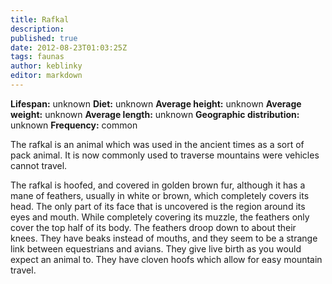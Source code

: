 ```yaml
---
title: Rafkal
description:
published: true
date: 2012-08-23T01:03:25Z
tags: faunas
author: keblinky
editor: markdown
---
```

<!-- infobox starts -->
**Lifespan:** unknown
**Diet:** unknown
**Average height:** unknown
**Average weight:** unknown
**Average length:** unknown
**Geographic distribution:** unknown
**Frequency:** common
<!-- infobox ends -->

The rafkal is an animal which was used in the ancient times as a sort of pack animal. It is now commonly used to traverse mountains were vehicles cannot travel.

The rafkal is hoofed, and covered in golden brown fur, although it has a mane of feathers, usually in white or brown, which completely covers its head. The only part of its face that is uncovered is the region around its eyes and mouth. While completely covering its muzzle, the feathers only cover the top half of its body. The feathers droop down to about their knees. They have beaks instead of mouths, and they seem to be a strange link between equestrians and avians. They give live birth as you would expect an animal to. They have cloven hoofs which allow for easy mountain travel.
